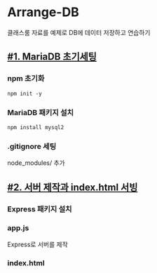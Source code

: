 # Arrange-DB
클래스룸 자료를 예제로 DB에 데이터 저장하고 연습하기

## [#1. MariaDB 초기세팅](https://github.com/dev-honing/Arrange-DB/issues/1)
### npm 초기화
```
npm init -y
```

### MariaDB 패키지 설치
```
npm install mysql2
```

### .gitignore 세팅
node_modules/ 추가

## [#2. 서버 제작과 index.html 서빙](https://github.com/dev-honing/Arrange-DB/issues/2)
### Express 패키지 설치
### app.js
Express로 서버를 제작
### index.html
